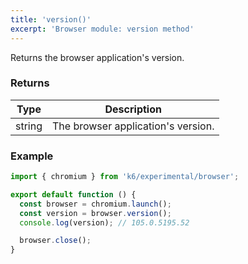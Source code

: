```yaml
---
title: 'version()'
excerpt: 'Browser module: version method'
---
```


Returns the browser application's version.

### Returns

| Type   | Description                        |
| ------ | ---------------------------------- |
| string | The browser application's version. |


### Example

<CodeGroup labels={[]}>

```javascript
import { chromium } from 'k6/experimental/browser';

export default function () {
  const browser = chromium.launch();
  const version = browser.version();
  console.log(version); // 105.0.5195.52

  browser.close();
}
```

</CodeGroup>
